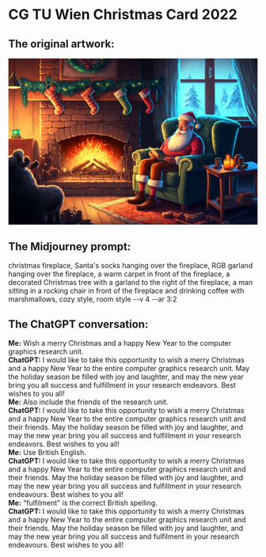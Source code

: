 # CG TU Wien Christmas Card 2022

## The original artwork:

![original artwork](original_artwork.png)

## The Midjourney prompt:

christmas fireplace, Santa's socks hanging over the fireplace, RGB garland hanging over the fireplace, a warm carpet in front of the fireplace, a decorated Christmas tree with a garland to the right of the fireplace, a man sitting in a rocking chair in front of the fireplace and drinking coffee with marshmallows, cozy style, room style --v 4 --ar 3:2

## The ChatGPT conversation:

**Me:** Wish a merry Christmas and a happy New Year to the computer graphics research unit.\
**ChatGPT:** I would like to take this opportunity to wish a merry Christmas and a happy New Year to the entire computer graphics research unit. May the holiday season be filled with joy and laughter, and may the new year bring you all success and fulfillment in your research endeavors. Best wishes to you all!\
**Me:** Also include the friends of the research unit.\
**ChatGPT:** I would like to take this opportunity to wish a merry Christmas and a happy New Year to the entire computer graphics research unit and their friends. May the holiday season be filled with joy and laughter, and may the new year bring you all success and fulfillment in your research endeavors. Best wishes to you all!\
**Me:** Use British English.\
**ChatGPT:** I would like to take this opportunity to wish a merry Christmas and a happy New Year to the entire computer graphics research unit and their friends. May the holiday season be filled with joy and laughter, and may the new year bring you all success and fulfillment in your research endeavours. Best wishes to you all!\
**Me:** "fulfilment" is the correct British spelling.\
**ChatGPT:** I would like to take this opportunity to wish a merry Christmas and a happy New Year to the entire computer graphics research unit and their friends. May the holiday season be filled with joy and laughter, and may the new year bring you all success and fulfilment in your research endeavours. Best wishes to you all!